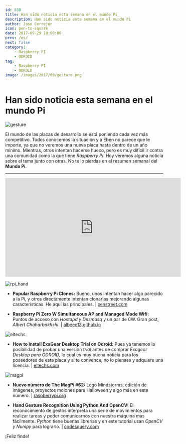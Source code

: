 ```yaml
---
id: 838
title: Han sido noticia esta semana en el mundo Pi
description: Han sido noticia esta semana en el mundo Pi
author: Jose Cerrejon
icon: pen-to-square
date: 2017-09-29 10:00:00
prev: /es/
next: false
category:
    - Raspberry PI
    - ODROID
tag:
    - Raspberry PI
    - ODROID
image: /images/2017/09/gesture.png
---
```


# Han sido noticia esta semana en el mundo Pi

![gesture](/images/2017/09/gesture.png)

El mundo de las placas de desarrollo se está poniendo cada vez más competitivo. Todos conocemos la situación y a Eben no parece que le importe, ya que no veremos una nueva placa hasta dentro de un año mínimo. Mientras, otros intentan hacerse hueco, pero es muy difícil ir contra una comunidad como la que tiene _Raspberry Pi_. Hoy veremos alguna noticia sobre el tema junto con otras. No te lo pierdas en el resumen semanal del **Mundo Pi**.

---

<iframe width="560" height="315" src="https://www.youtube.com/embed/yjll_4JY98g?rel=0" frameborder="0" allowfullscreen></iframe>

![rpi_hand](/images/2017/09/rpi_hand.png)

-   **Popular Raspberry Pi Clones:** Bueno, unos intentan hacer algo parecido a la Pi, y otros directamente intentan clonarlas mejorando algunas características. He aquí las principales. | [xenstreet.com](https://xenstreet.com/2017/09/26/popular-raspberry-pi-clones/)

-   **Raspberry Pi Zero W Simultaneous AP and Managed Mode Wifi:** Puntos de acceso con _Hostapd y Dnsmasq_ y un par de 0W. Gran post, _Albert Chaharbakhshi_. | [albeec13.github.io](https://albeec13.github.io/2017/09/26/raspberry-pi-zero-w-simultaneous-ap-and-managed-mode-wifi/)

![eltechs](/images/2017/09/eltechs.png)

-   **How to install ExaGear Desktop Trial on Odroid:** Pues ya tenemos la posibilidad de probar una versión _trial_ antes de comprar _Exagear Desktop para ODROID_, lo cual es muy buena noticia para los poseedores de esta placa y si te convence, no lo pienses y adquiere una licencia. | [eltechs.com](https://eltechs.com/exagear-desktop-trial-for-odroid/)

![magpi](/images/2017/09/magpi.png)

-   **Nuevo número de The MagPi #62:** Lego Mindstorms, edición de imágenes, proyectos molones para Halloween y algo más en este número. | [raspberrypi.org](https://www.raspberrypi.org/magpi/issues/62/)

-   **Hand Gesture Recognition Using Python And OpenCV:** El reconocimiento de gestos interpreta una serie de movimientos para realizar tareas y poder comunicarnos con nuestra máquina mas fácilmente. _Python_ tiene buenas librerías y en este tutorial usan _OpenCV y Numpy_ para lograrlo. | [codesquery.com](https://codesquery.com/gesture-recognition-using-python-opencv/)

¡Feliz finde!
